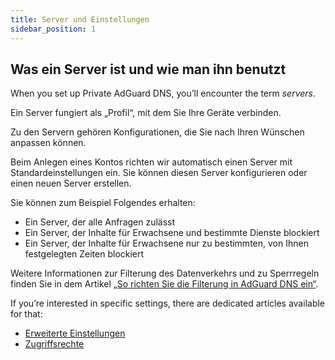 ```yaml
---
title: Server und Einstellungen
sidebar_position: 1
---
```


## Was ein Server ist und wie man ihn benutzt

When you set up Private AdGuard DNS, you’ll encounter the term _servers_.

Ein Server fungiert als „Profil“, mit dem Sie Ihre Geräte verbinden.

Zu den Servern gehören Konfigurationen, die Sie nach Ihren Wünschen anpassen können.

Beim Anlegen eines Kontos richten wir automatisch einen Server mit Standardeinstellungen ein. Sie können diesen Server konfigurieren oder einen neuen Server erstellen.

Sie können zum Beispiel Folgendes erhalten:

- Ein Server, der alle Anfragen zulässt
- Ein Server, der Inhalte für Erwachsene und bestimmte Dienste blockiert
- Ein Server, der Inhalte für Erwachsene nur zu bestimmten, von Ihnen festgelegten Zeiten blockiert

Weitere Informationen zur Filterung des Datenverkehrs und zu Sperrregeln finden Sie in dem Artikel [„So richten Sie die Filterung in AdGuard DNS ein“](/private-dns/setting-up-filtering/blocklists.md).

If you’re interested in specific settings, there are dedicated articles available for that:

- [Erweiterte Einstellungen](/private-dns/server-and-settings/advanced.md)
- [Zugriffsrechte](/private-dns/server-and-settings/access.md)
